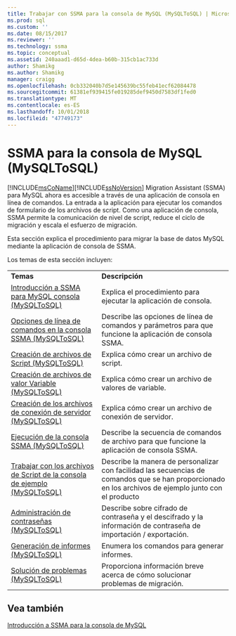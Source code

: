 ```yaml
---
title: Trabajar con SSMA para la consola de MySQL (MySQLToSQL) | Microsoft Docs
ms.prod: sql
ms.custom: ''
ms.date: 08/15/2017
ms.reviewer: ''
ms.technology: ssma
ms.topic: conceptual
ms.assetid: 240aaad1-d65d-4dea-b60b-315cb1ac733d
author: Shamikg
ms.author: Shamikg
manager: craigg
ms.openlocfilehash: 0cb332040b7d5e145639bc55feb41ecf62084478
ms.sourcegitcommit: 61381ef939415fe019285def9450d7583df1fed0
ms.translationtype: MT
ms.contentlocale: es-ES
ms.lasthandoff: 10/01/2018
ms.locfileid: "47749173"
---
```

# <a name="working-with-ssma-for-mysql-console-mysqltosql"></a>SSMA para la consola de MySQL (MySQLToSQL)
[!INCLUDE[msCoName](../../includes/msconame_md.md)][!INCLUDE[ssNoVersion](../../includes/ssnoversion-md.md)] Migration Assistant (SSMA) para MySQL ahora es accesible a través de una aplicación de consola en línea de comandos. La entrada a la aplicación para ejecutar los comandos de formulario de los archivos de script. Como una aplicación de consola, SSMA permite la comunicación de nivel de script, reduce el ciclo de migración y escala el esfuerzo de migración.  
  
Esta sección explica el procedimiento para migrar la base de datos MySQL mediante la aplicación de consola de SSMA.  
  
Los temas de esta sección incluyen:  
  
|||  
|-|-|  
|**Temas**|**Descripción**|  
|[Introducción a SSMA para MySQL consola &#40;MySQLToSQL&#41;](../../ssma/mysql/getting-started-with-ssma-for-mysql-console-mysqltosql.md)|Explica el procedimiento para ejecutar la aplicación de consola.|  
|[Opciones de línea de comandos en la consola SSMA &#40;MySQLToSQL&#41;](../../ssma/mysql/command-line-options-in-ssma-console-mysqltosql.md)|Describe las opciones de línea de comandos y parámetros para que funcione la aplicación de consola SSMA.|  
|[Creación de archivos de Script &#40;MySQLToSQL&#41;](../../ssma/mysql/creating-script-files-mysqltosql.md)|Explica cómo crear un archivo de script.|  
|[Creación de archivos de valor Variable &#40;MySQLToSQL&#41;](../../ssma/mysql/creating-variable-value-files-mysqltosql.md)|Explica cómo crear un archivo de valores de variable.|  
|[Creación de los archivos de conexión de servidor &#40;MySQLToSQL&#41;](../../ssma/mysql/creating-the-server-connection-files-mysqltosql.md)|Explica cómo crear un archivo de conexión de servidor.|  
|[Ejecución de la consola SSMA &#40;MySQLToSQL&#41;](../../ssma/mysql/executing-the-ssma-console-mysqltosql.md)|Describe la secuencia de comandos de archivo para que funcione la aplicación de consola SSMA.|  
|[Trabajar con los archivos de Script de la consola de ejemplo &#40;MySQLToSQL&#41;](../../ssma/mysql/working-with-the-sample-console-script-files-mysqltosql.md)|Describe la manera de personalizar con facilidad las secuencias de comandos que se han proporcionado en los archivos de ejemplo junto con el producto|  
|[Administración de contraseñas &#40;MySQLToSQL&#41;](../../ssma/mysql/managing-passwords-mysqltosql.md)|Describe sobre cifrado de contraseña y el descifrado y la información de contraseña de importación / exportación.|  
|[Generación de informes &#40;MySQLToSQL&#41;](../../ssma/mysql/generating-reports-mysqltosql.md)|Enumera los comandos para generar informes.|  
|[Solución de problemas &#40;MySQLToSQL&#41;](../../ssma/mysql/troubleshooting-mysqltosql.md)|Proporciona información breve acerca de cómo solucionar problemas de migración.|  
  
## <a name="see-also"></a>Vea también  
[Introducción a SSMA para la consola de MySQL](getting-started-with-ssma-for-mysql-console-mysqltosql.md)  
  
